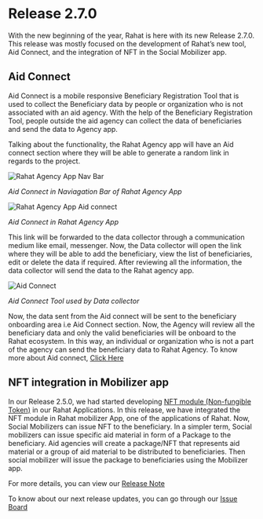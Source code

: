 # Release 2.7.0

With the new beginning of the year, Rahat is here with its new Release 2.7.0. This release was mostly focused on the development of Rahat’s new tool, Aid Connect, and the integration of NFT in the Social Mobilizer app.

## Aid Connect

Aid Connect is a mobile responsive Beneficiary Registration Tool that is used to collect the Beneficiary data by people or organization who is not associated with an aid agency. With the help of the Beneficiary Registration Tool, people outside the aid agency can collect the data of beneficiaries and send the data to Agency app.

Talking about the functionality, the Rahat Agency app will have an Aid connect section where they will be able to generate a random link in regards to the project.

![Rahat Agency App Nav Bar](https://assets.rumsan.com/esatya/aid-connect-00.png)

_Aid Connect in Naviagation Bar of Rahat Agency App_

![Rahat Agency App Aid connect](https://assets.rumsan.com/esatya/aid-connect-01.png)

_Aid Connect in Rahat Agency App_

This link will be forwarded to the data collector through a communication medium like email, messenger. Now, the Data collector will open the link where they will be able to add the beneficiary, view the list of beneficiaries, edit or delete the data if required. After reviewing all the information, the data collector will send the data to the Rahat agency app.

![Aid Connect](https://assets.rumsan.com/esatya/aid-connect-02.png)

_Aid Connect Tool used by Data collector_

Now, the data sent from the Aid connect will be sent to the beneficiary onboarding area i.e Aid Connect section. Now, the Agency will review all the beneficiary data and only the valid beneficiaries will be onboard to the Rahat ecosystem. In this way, an individual or organization who is not a part of the agency can send the beneficiary data to Rahat Agency.
To know more about Aid connect, [Click Here](https://docs.rahat.io/docs/next/rahat-beneficiary-registration-tool)

## NFT integration in Mobilizer app

In our Release 2.5.0, we had started developing [NFT module (Non-fungible Token)](https://ethereum.org/en/nft/) in our Rahat Applications. In this release, we have integrated the NFT module in Rahat mobilizer App, one of the applications of Rahat.
Now, Social Mobilizers can issue NFT to the beneficiary. In a simpler term, Social mobilizers can issue specific aid material in form of a Package to the beneficiary. Aid agencies will create a package/NFT that represents aid material or a group of aid material to be distributed to beneficiaries. Then social mobilizer will issue the package to beneficiaries using the Mobilizer app.

For more details, you can view our [Release Note](https://github.com/esatya/rahat/releases/tag/v2.7.0)

To know about our next release updates, you can go through our [Issue Board](https://github.com/esatya/rahat/issues)
